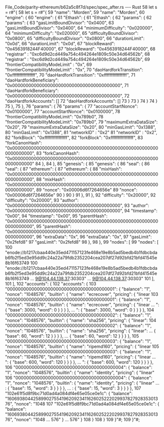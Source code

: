 File_Code/parity-ethereum/b62a5c8f7d/spec/spec_after.rs --- Rust
 58                 let s = r#"{                                                                                                                              58                 let s = r#"{
 59         "name": "Morden",                                                                                                                                 59         "name": "Morden",
 60         "engine": {                                                                                                                                       60         "engine": {
 61                 "Ethash": {                                                                                                                               61                 "Ethash": {
 62                         "params": {                                                                                                                       62                         "params": {
 63                                 "gasLimitBoundDivisor": "0x0400",                                                                                         63                                 "gasLimitBoundDivisor": "0x0400",
 64                                 "minimumDifficulty": "0x020000",                                                                                          64                                 "minimumDifficulty": "0x020000",
 65                                 "difficultyBoundDivisor": "0x0800",                                                                                       65                                 "difficultyBoundDivisor": "0x0800",
 66                                 "durationLimit": "0x0d",                                                                                                  66                                 "durationLimit": "0x0d",
 67                                 "blockReward": "0x4563918244F40000",                                                                                      67                                 "blockReward": "0x4563918244F40000",
 68                                 "registrar" : "0xc6d9d2cd449a754c494264e1809c50e34d64562b",                                                               68                                 "registrar" : "0xc6d9d2cd449a754c494264e1809c50e34d64562b",
 69                                 "frontierCompatibilityModeLimit" : "0x",                                                                                  69                                 "frontierCompatibilityModeLimit" : "0x",
 70                                 "daoHardforkTransition": "0xffffffffffffffff",                                                                            70                                 "daoHardforkTransition": "0xffffffffffffffff",
 71                                 "daoHardforkBeneficiary": "0x0000000000000000000000000000000000000000",                                                   71                                 "daoHardforkBeneficiary": "0x0000000000000000000000000000000000000000",
 72                                 "daoHardforkAccounts": []                                                                                                 72                                 "daoHardforkAccounts": []
 73                         }                                                                                                                                 73                         }
 74                 }                                                                                                                                         74                 }
 75         },                                                                                                                                                75         },
 76         "params": {                                                                                                                                       76         "params": {
 77                 "accountStartNonce": "0x0100000",                                                                                                         77                 "accountStartNonce": "0x0100000",
 78                 "frontierCompatibilityModeLimit": "0x789b0",                                                                                              78                 "frontierCompatibilityModeLimit": "0x789b0",
 79                 "maximumExtraDataSize": "0x20",                                                                                                           79                 "maximumExtraDataSize": "0x20",
 80                 "minGasLimit": "0x1388",                                                                                                                  80                 "minGasLimit": "0x1388",
 81                 "networkID" : "0x2"                                                                                                                       81                 "networkID" : "0x2",
 82                 "forkBlock": "0xffffffffffffffff",                                                                                                        82                 "forkBlock": "0xffffffffffffffff",
 83                 "forkCanonHash": "0x0000000000000000000000000000000000000000000000000000000000000000",                                                    83                 "forkCanonHash": "0x0000000000000000000000000000000000000000000000000000000000000000"
 84         },                                                                                                                                                84         },
 85         "genesis": {                                                                                                                                      85         "genesis": {
 86                 "seal": {                                                                                                                                 86                 "seal": {
 87                         "ethereum": {                                                                                                                     87                         "ethereum": {
 88                                 "mixHash": "0x0000000000000000000000000000000000000000000000000000000000000000",                                          88                                 "mixHash": "0x0000000000000000000000000000000000000000000000000000000000000000",
 89                                 "nonce": "0x00006d6f7264656e"                                                                                             89                                 "nonce": "0x00006d6f7264656e"
 90                         }                                                                                                                                 90                         }
 91                 },                                                                                                                                        91                 },
 92                 "difficulty": "0x20000",                                                                                                                  92                 "difficulty": "0x20000",
 93                 "author": "0x0000000000000000000000000000000000000000",                                                                                   93                 "author": "0x0000000000000000000000000000000000000000",
 94                 "timestamp": "0x00",                                                                                                                      94                 "timestamp": "0x00",
 95                 "parentHash": "0x0000000000000000000000000000000000000000000000000000000000000000",                                                       95                 "parentHash": "0x0000000000000000000000000000000000000000000000000000000000000000",
 96                 "extraData": "0x",                                                                                                                        96                 "extraData": "0x",
 97                 "gasLimit": "0x2fefd8"                                                                                                                    97                 "gasLimit": "0x2fefd8"
 98         },                                                                                                                                                98         },
 99         "nodes": [                                                                                                                                        99         "nodes": [
100                 "enode://b1217cbaa440e35ed471157123fe468e19e8b5ad5bedb4b1fdbcbdab6fb2f5ed3e95dd9c24a22a79fdb2352204cea207df27d92bfd21bfd41545e8b16f63749 100                 "enode://b1217cbaa440e35ed471157123fe468e19e8b5ad5bedb4b1fdbcbdab6fb2f5ed3e95dd9c24a22a79fdb2352204cea207df27d92bfd21bfd41545e8b16f63749
... 9@104.44.138.37:30303"                                                                                                                                   ... 9@104.44.138.37:30303"
101         ],                                                                                                                                               101         ],
102         "accounts": {                                                                                                                                    102         "accounts": {
103                 "0000000000000000000000000000000000000001": { "balance": "1", "nonce": "1048576", "builtin": { "name": "ecrecover", "pricing": { "linear 103                 "0000000000000000000000000000000000000001": { "balance": "1", "nonce": "1048576", "builtin": { "name": "ecrecover", "pricing": { "linear
... ": { "base": 3000, "word": 0 } } } },                                                                                                                    ... ": { "base": 3000, "word": 0 } } } },
104                 "0000000000000000000000000000000000000002": { "balance": "1", "nonce": "1048576", "builtin": { "name": "sha256", "pricing": { "linear":  104                 "0000000000000000000000000000000000000002": { "balance": "1", "nonce": "1048576", "builtin": { "name": "sha256", "pricing": { "linear": 
... { "base": 60, "word": 12 } } } },                                                                                                                        ... { "base": 60, "word": 12 } } } },
105                 "0000000000000000000000000000000000000003": { "balance": "1", "nonce": "1048576", "builtin": { "name": "ripemd160", "pricing": { "linear 105                 "0000000000000000000000000000000000000003": { "balance": "1", "nonce": "1048576", "builtin": { "name": "ripemd160", "pricing": { "linear
... ": { "base": 600, "word": 120 } } } },                                                                                                                   ... ": { "base": 600, "word": 120 } } } },
106                 "0000000000000000000000000000000000000004": { "balance": "1", "nonce": "1048576", "builtin": { "name": "identity", "pricing": { "linear" 106                 "0000000000000000000000000000000000000004": { "balance": "1", "nonce": "1048576", "builtin": { "name": "identity", "pricing": { "linear"
... : { "base": 15, "word": 3 } } } },                                                                                                                       ... : { "base": 15, "word": 3 } } } },
107                 "102e61f5d8f9bc71d0ad4a084df4e65e05ce0e1c": { "balance": "1606938044258990275541962092341162602522202993782792835301376", "nonce": "1048 107                 "102e61f5d8f9bc71d0ad4a084df4e65e05ce0e1c": { "balance": "1606938044258990275541962092341162602522202993782792835301376", "nonce": "1048
... 576" }                                                                                                                                                   ... 576" }
108         }                                                                                                                                                108         }
109                 }"#;                                                                                                                                     109                 }"#;

